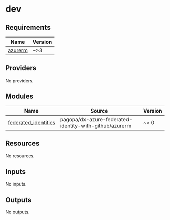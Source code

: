 # dev

<!-- BEGIN_TF_DOCS -->
## Requirements

| Name | Version |
|------|---------|
| <a name="requirement_azurerm"></a> [azurerm](#requirement\_azurerm) | ~>3 |

## Providers

No providers.

## Modules

| Name | Source | Version |
|------|--------|---------|
| <a name="module_federated_identities"></a> [federated\_identities](#module\_federated\_identities) | pagopa/dx-azure-federated-identity-with-github/azurerm | ~> 0 |

## Resources

No resources.

## Inputs

No inputs.

## Outputs

No outputs.
<!-- END_TF_DOCS -->
